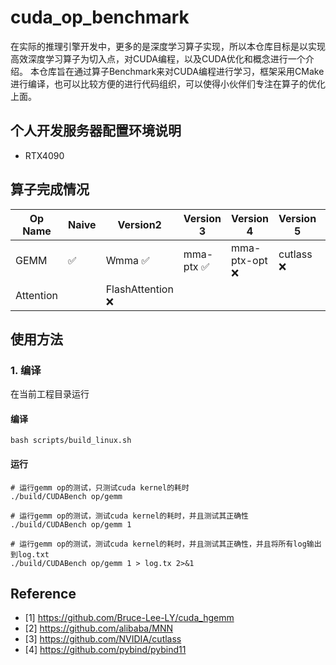 # cuda_op_benchmark

在实际的推理引擎开发中，更多的是深度学习算子实现，所以本仓库目标是以实现高效深度学习算子为切入点，对CUDA编程，以及CUDA优化和概念进行一个介绍。
本仓库旨在通过算子Benchmark来对CUDA编程进行学习，框架采用CMake进行编译，也可以比较方便的进行代码组织，可以使得小伙伴们专注在算子的优化上面。

## 个人开发服务器配置环境说明
- RTX4090

## 算子完成情况

|  Op Name  |   Naive   | Version2   | Version 3 | Version 4 | Version 5 | Status  |
| ------    | --------- | ---------- | --------- | --------- | --------- | ------- |
|  GEMM     |     ✅    | Wmma ✅     | mma-ptx ✅ | mma-ptx-opt ❌ |  cutlass ❌ |  Doing |
| Attention |           | FlashAttention ❌ |           |           |           |    Doing   |

## 使用方法

### 1. 编译
在当前工程目录运行
#### 编译
```
bash scripts/build_linux.sh
```

#### 运行
```
# 运行gemm op的测试，只测试cuda kernel的耗时
./build/CUDABench op/gemm

# 运行gemm op的测试，测试cuda kernel的耗时，并且测试其正确性
./build/CUDABench op/gemm 1

# 运行gemm op的测试，测试cuda kernel的耗时，并且测试其正确性，并且将所有log输出到log.txt
./build/CUDABench op/gemm 1 > log.tx 2>&1
```

## Reference
- [1] https://github.com/Bruce-Lee-LY/cuda_hgemm
- [2] https://github.com/alibaba/MNN
- [3] https://github.com/NVIDIA/cutlass
- [4] https://github.com/pybind/pybind11